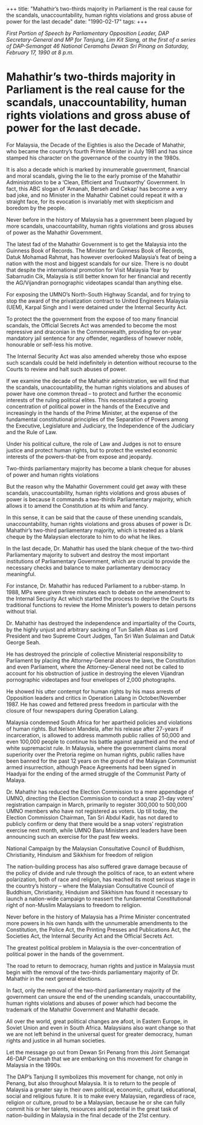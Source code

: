 +++ 
title: "Mahathir’s two-thirds majority in Parliament is the real cause for the scandals, unaccountability, human rights violations and gross abuse of power for the last decade"
date: "1990-02-17"
tags:
+++

_First Portion of Speech by Parliamentary Opposition Leader, DAP Secretary-General and MP for Tanjung, Lim Kit Siang, at the first of a series of DAP-Semangat 46 National Ceramahs Dewan Sri Pinang on Saturday, February 17, 1990 at 8 p.m._

# Mahathir’s two-thirds majority in Parliament is the real cause for the scandals, unaccountability, human rights violations and gross abuse of power for the last decade.

For Malaysia, the Decade of the Eighties is also the Decade of Mahathir, who became the country’s fourth Prime Minister in July 1981 and has since stamped his character on the governance of the country in the 1980s.</u>

It is also a decade which is marked by innumerable government, financial and moral scandals, giving the lie to the early promise of the Mahathir Administration to be a ‘Clean, Efficient and Trustworthy’ Government. In fact, this ABC slogan of ‘Amanah, Berseh and Cekap’ has become a very bad joke, and no Minister in the Mahathir Cabinet could repeat it with a straight face, for its evocation is invariably met with skepticism and boredom by the people.

Never before in the history of Malaysia has a government been plagued by more scandals, unaccountability, human rights violations and gross abuses of power as the Mahathir Government.

The latest fad of the Mahathir Government is to get the Malaysia into the Guinness Book of Records. The Minister for Guinness Book of Records, Datuk Mohamad Rahmat, has however overlooked Malaysia’s feat of being a nation with the most and biggest scandals for our size. There is no doubt that despite the international promotion for Visit Malaysia Year by Sabarrudin Cik, Malaysia is still better known for her financial and recently the AG/Vijandran pornographic videotapes scandal than anything else.

For exposing the UMNO’s North-South Highway Scandal, and for trying to stop the award of the privatization contract to United Engineers Malaysia (UEM), Karpal Singh and I were detained under the Internal Security Act.

To protect the the government from the expose of too many financial scandals, the Official Secrets Act was amended to become the most repressive and draconian in the Commonwealth, providing for on-year mandatory jail sentence for any offender, regardless of however noble, honourable or self-less his motive.

The Internal Security Act was also amended whereby those who expose such scandals could be held indefinitely in detention without recourse to the Courts to review and halt such abuses of power.

If we examine the decade of the Mahathir administration, we will find that the scandals, unaccountability, the human rights violations and abuses of power have one common thread – to protect and further the economic interests of the ruling political elites. This necessitated a growing concentration of political power in the hands of the Executive and increasingly in the hands of the Prime Minister, at the expense of the fundamental constitutional principles of the Separation of Powers among the Executive, Legislature and Judiciary, the Independence of the Judiciary and the Rule of Law.

Under his political culture, the role of Law and Judges is not to ensure justice and protect human rights, but to protect the vested economic interests of the powers-that-be from expose and jeopardy.

Two-thirds parliamentary majority has become a blank cheque for abuses of power and human rights violations

But the reason why the Mahathir Government could get away with these scandals, unaccountability, human rights violations and gross abuses of power is because it commands a two-thirds Parliamentary majority, which allows it to amend the Constitution at its whim and fancy.

In this sense, it can be said that the cause of these unending scandals, unaccountability, human rights violations and gross abuses of power is Dr. Mahathir’s two-third parliamentary majority, which is treated as a blank cheque by the Malaysian electorate to him to do what he likes.

In the last decade, Dr. Mahathir has used the blank cheque of the two-third Parliamentary majority to subvert and destroy the most important institutions of Parliamentary Government, which are crucial to provide the necessary checks and balance to make parliamentary democracy meaningful.

For instance, Dr. Mahathir has reduced Parliament to a rubber-stamp. In 1988, MPs were given three minutes each to debate on the amendment to the Internal Security Act which started the process to deprive the Courts its traditional functions to review the Home Minister’s powers to detain persons without trial.

Dr. Mahathir has destroyed the independence and impartiality of the Courts, by the highly unjust and arbitrary sacking of Tun Salleh Abas as Lord President and two Supreme Court Judges, Tan Sri Wan Sulaiman and Datuk George Seah.

He has destroyed the principle of collective Ministerial responsibility to Parliament by placing the Attorney-General above the laws, the Constitution and even Parliament, where the Attorney-General need not be called to account for his obstruction of justice in destroying the eleven Vijandran pornographic videotapes and four envelopes of 2,000 photographs.

He showed his utter contempt for human rights by his mass arrests of Opposition leaders and critics in Operation Lalang in October/November 1987. He has cowed and fettered press freedom in particular with the closure of four newspapers during Operation Lalang.

Malaysia condemned South Africa for her apartheid policies and violations of human rights. But Nelson Mandela, after his release after 27-years if incarceration, is allowed to address mammoth public rallies of 50,000 and even 100,000 people to continue his battle against apartheid and the end of white supremacist rule. In Malaysia, where the government claims moral superiority over the Pretoria regime on human rights, public rallies have been banned for the past 12 years on the ground of the Malayan Communist armed insurrection, although Peace Agreements had been signed in Haadyai for the ending of the armed struggle of the Communist Party of Malaya.

Dr. Mahathir has reduced the Election Commission to a mere appendage of UMNO, directing the Election Commission to conduct a snap 21-day voters’ registration campaign in March, primarily to register 300,000 to 500,000 UMNO members who have not registered as voters. Up till today, the Election Commission Chairman, Tan Sri Abdul Kadir, has not dared to publicly confirm or deny that there would be a snap voters’ registration exercise next month, while UMNO Baru Ministers and leaders have been announcing such an exercise for the past few weeks.

National Campaign by the Malaysian Consultative Council of Buddhism, Christianity, Hinduism and Sikkhism for freedom of religion

The nation-building process has also suffered grave damage because of the policy of divide and rule through the politics of race, to an extent where polarization, both of race and religion, has reached its most serious stage in the country’s history – where the Malaysian Consultative Council of Buddhism, Christianity, Hinduism and Sikkhism has found it necessary to launch a nation-wide campaign to reassert the fundamental Constitutional right of non-Muslim Malaysians to freedom to religion.

Never before in the history of Malaysia has a Prime Minister concentrated more powers in his own hands with the unnumerable amendments to the Constitution, the Police Act, the Printing Presses and Publications Act, the Societies Act, the Internal Security Act and the Official Secrets Act.

The greatest political problem in Malaysia is the over-concentration of political power in the hands of the government.

The road to return to democracy, human rights and justice in Malaysia must begin with the removal of the two-thirds parliamentary majority of Dr. Mahathir in the next general elections.

In fact, only the removal of the two-third parliamentary majority of the government can unsure the end of the unending scandals, unaccountability, human rights violations and abuses of power which had become the trademark of the Mahathir Government and Mahathir decade.

All over the world, great political changes are afoot, in Eastern Europe, in Soviet Union and even in South Africa. Malaysians also want change so that we are not left behind in the universal quest for greater democracy, human rights and justice in all human societies.

Let the message go out from Dewan Sri Penang from this Joint Semangat 46-DAP Ceramah that we are embarking on this movement for change in Malaysia in the 1990s.

The DAP’s Tanjung II symbolizes this movement for change, not only in Penang, but also throughout Malaysia. It is to return to the people of Malaysia a greater say in their own political, economic, cultural, educational, social and religious future. It is to make every Malaysian, regardless of race, religion or culture, proud to be a Malaysian, because he or she can fully commit his or her talents, resources and potential in the great task of nation-building in Malaysia in the final decade of the 21st century.
 
